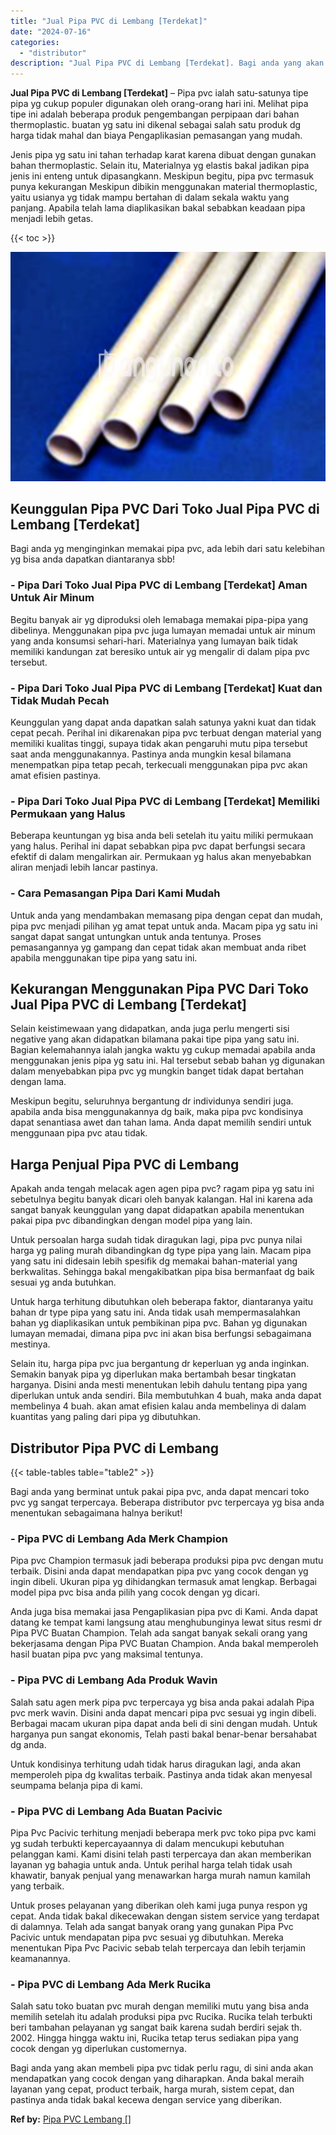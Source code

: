 ```yaml
---
title: "Jual Pipa PVC di Lembang [Terdekat]"
date: "2024-07-16"
categories: 
  - "distributor"
description: "Jual Pipa PVC di Lembang [Terdekat]. Bagi anda yang akan membeli pipa pvc tidak perlu ragu, di sini anda akan mendapatkan yang cocok dengan yang diharapkan...."
---
```


**Jual Pipa PVC di Lembang \[Terdekat\]** – Pipa pvc ialah satu-satunya tipe pipa yg cukup populer digunakan oleh orang-orang hari ini. Melihat pipa tipe ini adalah beberapa produk pengembangan perpipaan dari bahan thermoplastic. buatan yg satu ini dikenal sebagai salah satu produk dg harga tidak mahal dan biaya Pengaplikasian pemasangan yang mudah.

Jenis pipa yg satu ini tahan terhadap karat karena dibuat dengan gunakan bahan thermoplastic. Selain itu, Materialnya yg elastis bakal jadikan pipa jenis ini enteng untuk dipasangkann. Meskipun begitu, pipa pvc termasuk punya kekurangan Meskipun dibikin menggunakan material thermoplastic, yaitu usianya yg tidak mampu bertahan di dalam sekala waktu yang panjang. Apabila telah lama diaplikasikan bakal sebabkan keadaan pipa menjadi lebih getas.

{{< toc >}}

![Jual Pipa PVC di Lembang [Terdekat]](/images/jaul-pipa-pvc-63.png)

## Keunggulan Pipa PVC Dari Toko Jual Pipa PVC di Lembang \[Terdekat\]

Bagi anda yg menginginkan memakai pipa pvc, ada lebih dari satu kelebihan yg bisa anda dapatkan diantaranya sbb!

### \- Pipa Dari Toko Jual Pipa PVC di Lembang \[Terdekat\] Aman Untuk Air Minum

Begitu banyak air yg diproduksi oleh lemabaga memakai pipa-pipa yang dibelinya. Menggunakan pipa pvc juga lumayan memadai untuk air minum yang anda konsumsi sehari-hari. Materialnya yang lumayan baik tidak memiliki kandungan zat beresiko untuk air yg mengalir di dalam pipa pvc tersebut.

### \- Pipa Dari Toko Jual Pipa PVC di Lembang \[Terdekat\] Kuat dan Tidak Mudah Pecah

Keunggulan yang dapat anda dapatkan salah satunya yakni kuat dan tidak cepat pecah. Perihal ini dikarenakan pipa pvc terbuat dengan material yang memiliki kualitas tinggi, supaya tidak akan pengaruhi mutu pipa tersebut saat anda menggunakannya. Pastinya anda mungkin kesal bilamana menempatkan pipa tetap pecah, terkecuali menggunakan pipa pvc akan amat efisien pastinya.

### \- Pipa Dari Toko Jual Pipa PVC di Lembang \[Terdekat\] Memiliki Permukaan yang Halus

Beberapa keuntungan yg bisa anda beli setelah itu yaitu miliki permukaan yang halus. Perihal ini dapat sebabkan pipa pvc dapat berfungsi secara efektif di dalam mengalirkan air. Permukaan yg halus akan menyebabkan aliran menjadi lebih lancar pastinya.

### \- Cara Pemasangan Pipa Dari Kami Mudah

Untuk anda yang mendambakan memasang pipa dengan cepat dan mudah, pipa pvc menjadi pilihan yg amat tepat untuk anda. Macam pipa yg satu ini sangat dapat sangat untungkan untuk anda tentunya. Proses pemasangannya yg gampang dan cepat tidak akan membuat anda ribet apabila menggunakan tipe pipa yang satu ini.

## Kekurangan Menggunakan Pipa PVC Dari Toko Jual Pipa PVC di Lembang \[Terdekat\]

Selain keistimewaan yang didapatkan, anda juga perlu mengerti sisi negative yang akan didapatkan bilamana pakai tipe pipa yang satu ini. Bagian kelemahannya ialah jangka waktu yg cukup memadai apabila anda menggunakan jenis pipa yg satu ini. Hal tersebut sebab bahan yg digunakan dalam menyebabkan pipa pvc yg mungkin banget tidak dapat bertahan dengan lama.

Meskipun begitu, seluruhnya bergantung dr individunya sendiri juga. apabila anda bisa menggunakannya dg baik, maka pipa pvc kondisinya dapat senantiasa awet dan tahan lama. Anda dapat memilih sendiri untuk menggunaan pipa pvc atau tidak.

## Harga Penjual Pipa PVC di Lembang

Apakah anda tengah melacak agen agen pipa pvc? ragam pipa yg satu ini sebetulnya begitu banyak dicari oleh banyak kalangan. Hal ini karena ada sangat banyak keunggulan yang dapat didapatkan apabila menentukan pakai pipa pvc dibandingkan dengan model pipa yang lain.

Untuk persoalan harga sudah tidak diragukan lagi, pipa pvc punya nilai harga yg paling murah dibandingkan dg type pipa yang lain. Macam pipa yang satu ini didesain lebih spesifik dg memakai bahan-material yang berkwalitas. Sehingga bakal mengakibatkan pipa bisa bermanfaat dg baik sesuai yg anda butuhkan.

Untuk harga terhitung dibutuhkan oleh beberapa faktor, diantaranya yaitu bahan dr type pipa yang satu ini. Anda tidak usah mempermasalahkan bahan yg diaplikasikan untuk pembikinan pipa pvc. Bahan yg digunakan lumayan memadai, dimana pipa pvc ini akan bisa berfungsi sebagaimana mestinya.

Selain itu, harga pipa pvc jua bergantung dr keperluan yg anda inginkan. Semakin banyak pipa yg diperlukan maka bertambah besar tingkatan harganya. Disini anda mesti menentukan lebih dahulu tentang pipa yang diperlukan untuk anda sendiri. Bila membutuhkan 4 buah, maka anda dapat membelinya 4 buah. akan amat efisien kalau anda membelinya di dalam kuantitas yang paling dari pipa yg dibutuhkan.

## Distributor Pipa PVC di Lembang

{{< table-tables table="table2" >}}

Bagi anda yang berminat untuk pakai pipa pvc, anda dapat mencari toko pvc yg sangat terpercaya. Beberapa distributor pvc terpercaya yg bisa anda menentukan sebagaimana halnya berikut!

### \- Pipa PVC di Lembang Ada Merk Champion

Pipa pvc Champion termasuk jadi beberapa produksi pipa pvc dengan mutu terbaik. Disini anda dapat mendapatkan pipa pvc yang cocok dengan yg ingin dibeli. Ukuran pipa yg dihidangkan termasuk amat lengkap. Berbagai model pipa pvc bisa anda pilih yang cocok dengan yg dicari.

Anda juga bisa memakai jasa Pengaplikasian pipa pvc di Kami. Anda dapat datang ke tempat kami langsung atau menghubunginya lewat situs resmi dr Pipa PVC Buatan Champion. Telah ada sangat banyak sekali orang yang bekerjasama dengan Pipa PVC Buatan Champion. Anda bakal memperoleh hasil buatan pipa pvc yang maksimal tentunya.

### \- Pipa PVC di Lembang Ada Produk Wavin

Salah satu agen merk pipa pvc terpercaya yg bisa anda pakai adalah Pipa pvc merk wavin. Disini anda dapat mencari pipa pvc sesuai yg ingin dibeli. Berbagai macam ukuran pipa dapat anda beli di sini dengan mudah. Untuk harganya pun sangat ekonomis, Telah pasti bakal benar-benar bersahabat dg anda.

Untuk kondisinya terhitung udah tidak harus diragukan lagi, anda akan memperoleh pipa dg kwalitas terbaik. Pastinya anda tidak akan menyesal seumpama belanja pipa di kami.

### \- Pipa PVC di Lembang Ada Buatan Pacivic

Pipa Pvc Pacivic terhitung menjadi beberapa merk pvc toko pipa pvc kami yg sudah terbukti kepercayaannya di dalam mencukupi kebutuhan pelanggan kami. Kami disini telah pasti terpercaya dan akan memberikan layanan yg bahagia untuk anda. Untuk perihal harga telah tidak usah khawatir, banyak penjual yang menawarkan harga murah namun kamilah yang terbaik.

Untuk proses pelayanan yang diberikan oleh kami juga punya respon yg cepat. Anda tidak bakal dikecewakan dengan sistem service yang terdapat di dalamnya. Telah ada sangat banyak orang yang gunakan Pipa Pvc Pacivic untuk mendapatan pipa pvc sesuai yg dibutuhkan. Mereka menentukan Pipa Pvc Pacivic sebab telah terpercaya dan lebih terjamin keamanannya.

### \- Pipa PVC di Lembang Ada Merk Rucika

Salah satu toko buatan pvc murah dengan memiliki mutu yang bisa anda memilih setelah itu adalah produksi pipa pvc Rucika. Rucika telah terbukti beri tambahan pelayanan yg sangat baik karena sudah berdiri sejak th. 2002. Hingga hingga waktu ini, Rucika tetap terus sediakan pipa yang cocok dengan yg diperlukan customernya.

Bagi anda yang akan membeli pipa pvc tidak perlu ragu, di sini anda akan mendapatkan yang cocok dengan yang diharapkan. Anda bakal meraih layanan yang cepat, product terbaik, harga murah, sistem cepat, dan pastinya anda tidak bakal kecewa dengan service yang diberikan.

**Ref by:** [Pipa PVC Lembang []](https://id.wikipedia.org/wiki/Pipa)
